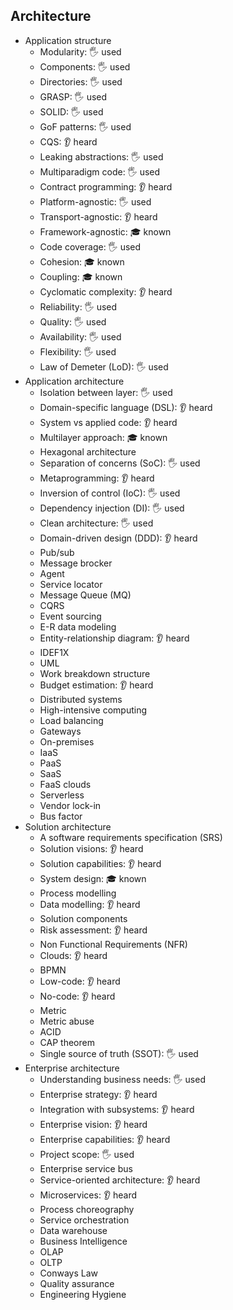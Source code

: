 ## Architecture

- Application structure
  - Modularity: 🖐️ used
  - Components: 🖐️ used
  - Directories: 🖐️ used
  - GRASP: 🖐️ used
  - SOLID: 🖐️ used
  - GoF patterns: 🖐️ used
  - CQS: 👂 heard
  - Leaking abstractions: 🖐️ used
  - Multiparadigm code: 🖐️ used
  - Contract programming: 👂 heard
  - Platform-agnostic: 🖐️ used
  - Transport-agnostic: 👂 heard
  - Framework-agnostic: 🎓 known
  - Code coverage: 🖐️ used
  - Cohesion: 🎓 known
  - Coupling: 🎓 known
  - Cyclomatic complexity: 👂 heard
  - Reliability: 🖐️ used
  - Quality: 🖐️ used
  - Availability: 🖐️ used
  - Flexibility: 🖐️ used
  - Law of Demeter (LoD): 🖐️ used
- Application architecture
  - Isolation between layer: 🖐️ used
  - Domain-specific language (DSL): 👂 heard
  - System vs applied code: 👂 heard
  - Multilayer approach: 🎓 known
  - Hexagonal architecture
  - Separation of concerns (SoC): 🖐️ used
  - Metaprogramming: 👂 heard
  - Inversion of control (IoC): 🖐️ used
  - Dependency injection (DI): 🖐️ used
  - Clean architecture: 🖐️ used
  - Domain-driven design (DDD): 👂 heard
  - Pub/sub
  - Message brocker
  - Agent
  - Service locator
  - Message Queue (MQ)
  - CQRS
  - Event sourcing
  - E-R data modeling
  - Entity-relationship diagram: 👂 heard
  - IDEF1X
  - UML
  - Work breakdown structure
  - Budget estimation: 👂 heard
  - Distributed systems
  - High-intensive computing
  - Load balancing
  - Gateways
  - On-premises
  - IaaS
  - PaaS
  - SaaS
  - FaaS clouds
  - Serverless
  - Vendor lock-in
  - Bus factor
- Solution architecture
  - A software requirements specification (SRS)
  - Solution visions: 👂 heard
  - Solution capabilities: 👂 heard
  - System design: 🎓 known
  - Process modelling
  - Data modelling: 👂 heard
  - Solution components
  - Risk assessment: 👂 heard
  - Non Functional Requirements (NFR)
  - Clouds: 👂 heard
  - BPMN
  - Low-code: 👂 heard
  - No-code: 👂 heard
  - Metric
  - Metric abuse
  - ACID
  - CAP theorem
  - Single source of truth (SSOT): 🖐️ used
- Enterprise architecture
  - Understanding business needs: 🖐️ used
  - Enterprise strategy: 👂 heard
  - Integration with subsystems: 👂 heard
  - Enterprise vision: 👂 heard
  - Enterprise capabilities: 👂 heard
  - Project scope: 🖐️ used
  - Enterprise service bus
  - Service-oriented architecture: 👂 heard
  - Microservices: 👂 heard
  - Process choreography
  - Service orchestration
  - Data warehouse
  - Business Intelligence
  - OLAP
  - OLTP
  - Conways Law
  - Quality assurance
  - Engineering Hygiene
